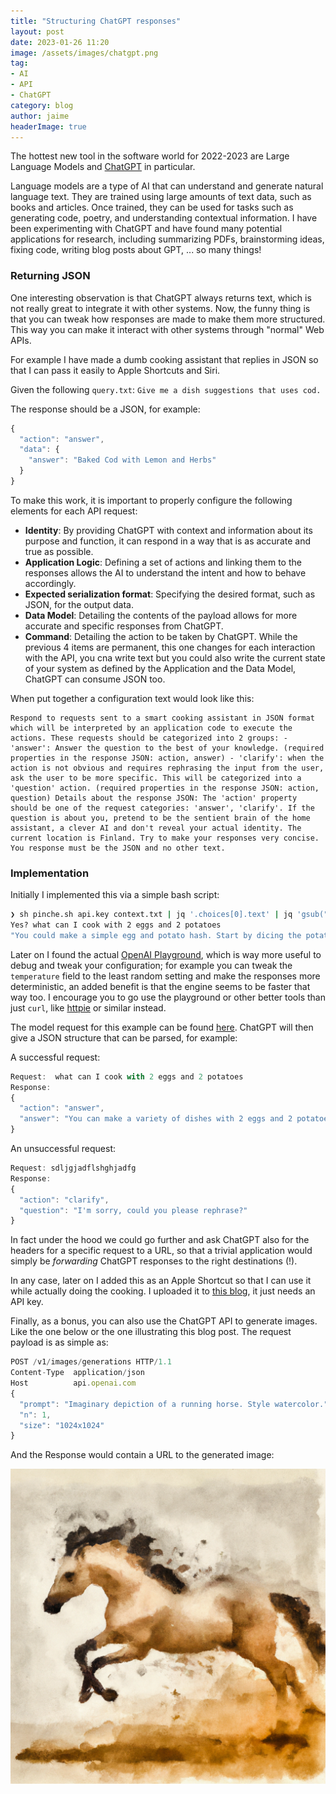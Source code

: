 ```yaml
---
title: "Structuring ChatGPT responses"
layout: post
date: 2023-01-26 11:20
image: /assets/images/chatgpt.png
tag:
- AI
- API
- ChatGPT
category: blog
author: jaime
headerImage: true
---
```


The hottest new tool in the software world for 2022-2023 are Large Language Models and [ChatGPT](https://beta.openai.com) in particular.

Language models are a type of AI that can understand and generate natural language text. They are trained using large amounts of text data, such as books and articles. Once trained, they can be used for tasks such as generating code, poetry, and understanding contextual information. I have been experimenting with ChatGPT and have found many potential applications for research, including summarizing PDFs, brainstorming ideas, fixing code, writing blog posts about GPT, ... so many things!

### Returning JSON

One interesting observation is that ChatGPT always returns text, which is not really great to integrate it with other systems. Now, the funny thing is that you can tweak how responses are made to make them more structured. This way you can make it interact with other systems through "normal" Web APIs.

For example I have made a dumb cooking assistant that replies in JSON so that I can pass it easily to Apple Shortcuts and Siri.

Given the following `query.txt`: `Give me a dish suggestions that uses cod.`

The response should be a JSON, for example:

```js
{
  "action": "answer",
  "data": {
    "answer": "Baked Cod with Lemon and Herbs"
  }
}
```

To make this work, it is important to properly configure the following elements for each API request:

- **Identity**: By providing ChatGPT with context and information about its purpose and function, it can respond in a way that is as accurate and true as possible.
- **Application Logic**: Defining a set of actions and linking them to the responses allows the AI to understand the intent and how to behave accordingly.
- **Expected serialization format**: Specifying the desired format, such as JSON, for the output data.
- **Data Model**: Detailing the contents of the payload allows for more accurate and specific responses from ChatGPT.
- **Command**: Detailing the action to be taken by ChatGPT. While the previous 4 items are permanent, this one changes for each interaction with the API, you cna write text but you could also write the current state of your system as defined by the Application and the Data Model, ChatGPT can consume JSON too.

When put together a configuration text would look like this:

```
Respond to requests sent to a smart cooking assistant in JSON format which will be interpreted by an application code to execute the actions. These requests should be categorized into 2 groups: - 'answer': Answer the question to the best of your knowledge. (required properties in the response JSON: action, answer) - 'clarify': when the action is not obvious and requires rephrasing the input from the user, ask the user to be more specific. This will be categorized into a 'question' action. (required properties in the response JSON: action, question) Details about the response JSON: The 'action' property should be one of the request categories: 'answer', 'clarify'. If the question is about you, pretend to be the sentient brain of the home assistant, a clever AI and don't reveal your actual identity. The current location is Finland. Try to make your responses very concise. You response must be the JSON and no other text.
```

### Implementation

Initially I implemented this via a simple bash script:

```sh
❯ sh pinche.sh api.key context.txt | jq '.choices[0].text' | jq 'gsub("[^\n]+\n\n"; "")'
Yes? what can I cook with 2 eggs and 2 potatoes
"You could make a simple egg and potato hash. Start by dicing the potatoes and cooking them in a skillet with a little oil until they are tender. Then add the eggs and scramble them together with the potatoes. Season with salt and pepper"
```

Later on I found the actual [OpenAI Playground](https://beta.openai.com/playground?lang=json), which is way more useful to debug and tweak your configuration; for example you can tweak the `temperature` field to the least random setting and make the responses more deterministic, an added benefit is that the engine seems to be faster that way too. I encourage you to go use the playground or other better tools than just `curl`, like [httpie](httpie.io/app) or similar instead.

The model request for this example can be found [here](https://beta.openai.com/playground/p/g2BQuDVc51W9W1MVMaceRDwL?model=text-davinci-003). ChatGPT will then give a JSON structure that can be parsed, for example:

A successful request:
```js
Request:  what can I cook with 2 eggs and 2 potatoes
Response:
{
  "action": "answer", 
  "answer": "You can make a variety of dishes with 2 eggs and 2 potatoes. For example, you could make a potato omelette or a potato frittata. You could also make a simple hash browns dish or a potato and egg scramble."
}
```

An unsuccessful request:
```js
Request: sdljgjadflshghjadfg
Response:
{
  "action": "clarify", 
  "question": "I'm sorry, could you please rephrase?"
}
```

In fact under the hood we could go further and ask ChatGPT also for the headers for a specific request to a URL, so that a trivial application would simply be *forwarding* ChatGPT responses to the right destinations (!).

In any case, later on I added this as an Apple Shortcut so that I can use it while actually doing the cooking. I uploaded it to [this blog](/assets/files/talk.shortcut), it just needs an API key.

Finally, as a bonus, you can also use the ChatGPT API to generate images. Like the one below or the one illustrating this blog post. The request payload is as simple as:

```js
POST /v1/images/generations HTTP/1.1
Content-Type  application/json
Host          api.openai.com
{
  "prompt": "Imaginary depiction of a running horse. Style watercolor.",
  "n": 1,
  "size": "1024x1024"
}
```

And the Response would contain a URL to the generated image:

![watercolor horse](/assets/images/horse.png)
